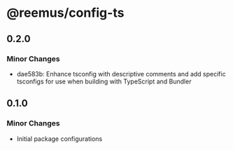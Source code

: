 # @reemus/config-ts

## 0.2.0

### Minor Changes

- dae583b: Enhance tsconfig with descriptive comments and add specific tsconfigs for use when building with TypeScript and Bundler

## 0.1.0

### Minor Changes

- Initial package configurations
